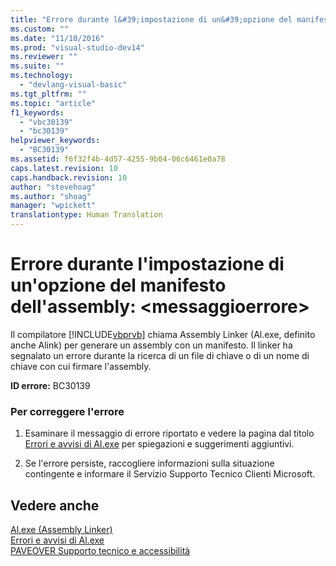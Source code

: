 ```yaml
---
title: "Errore durante l&#39;impostazione di un&#39;opzione del manifesto dell&#39;assembly: &lt;messaggioerrore&gt; | Microsoft Docs"
ms.custom: ""
ms.date: "11/10/2016"
ms.prod: "visual-studio-dev14"
ms.reviewer: ""
ms.suite: ""
ms.technology: 
  - "devlang-visual-basic"
ms.tgt_pltfrm: ""
ms.topic: "article"
f1_keywords: 
  - "vbc30139"
  - "bc30139"
helpviewer_keywords: 
  - "BC30139"
ms.assetid: f6f32f4b-4d57-4255-9b04-06c6461e0a78
caps.latest.revision: 10
caps.handback.revision: 10
author: "stevehoag"
ms.author: "shoag"
manager: "wpickett"
translationtype: Human Translation
---
```

# Errore durante l&#39;impostazione di un&#39;opzione del manifesto dell&#39;assembly: &lt;messaggioerrore&gt;
Il compilatore [!INCLUDE[vbprvb](../../csharp/programming-guide/concepts/linq/includes/vbprvb_md.md)] chiama Assembly Linker \(Al.exe, definito anche Alink\) per generare un assembly con un manifesto. Il linker ha segnalato un errore durante la ricerca di un file di chiave o di un nome di chiave con cui firmare l'assembly.  
  
 **ID errore:** BC30139  
  
### Per correggere l'errore  
  
1.  Esaminare il messaggio di errore riportato e vedere la pagina dal titolo [Errori e avvisi di Al.exe](http://msdn.microsoft.com/it-it/7f125d49-0a03-47a6-9ba9-d61a679a7d4b) per spiegazioni e suggerimenti aggiuntivi.  
  
2.  Se l'errore persiste, raccogliere informazioni sulla situazione contingente e informare il Servizio Supporto Tecnico Clienti Microsoft.  
  
## Vedere anche  
 [Al.exe \(Assembly Linker\)](../Topic/Al.exe%20\(Assembly%20Linker\).md)   
 [Errori e avvisi di Al.exe](http://msdn.microsoft.com/it-it/7f125d49-0a03-47a6-9ba9-d61a679a7d4b)   
 [PAVEOVER Supporto tecnico e accessibilità](http://msdn.microsoft.com/it-it/14e1d293-7b6d-40a6-bf3e-a92f8ee6c88c)
